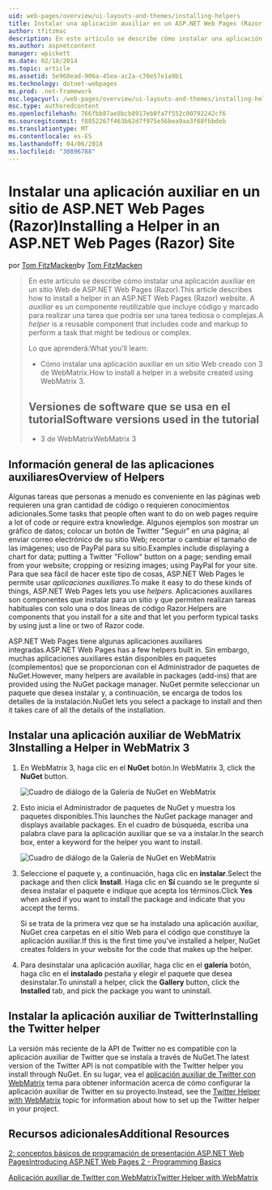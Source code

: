```yaml
---
uid: web-pages/overview/ui-layouts-and-themes/installing-helpers
title: Instalar una aplicación auxiliar en un ASP.NET Web Pages (Razor) sitio | Documentos de Microsoft
author: tfitzmac
description: En este artículo se describe cómo instalar una aplicación auxiliar en un sitio Web de ASP.NET Web Pages (Razor). Una aplicación auxiliar es un componente reutilizable que incluye código y marcado en por...
ms.author: aspnetcontent
manager: wpickett
ms.date: 02/18/2014
ms.topic: article
ms.assetid: 5e968ead-906a-45ea-ac2a-c70e57e1a9b1
ms.technology: dotnet-webpages
ms.prod: .net-framework
msc.legacyurl: /web-pages/overview/ui-layouts-and-themes/installing-helpers
msc.type: authoredcontent
ms.openlocfilehash: 766fbb87ae8bcb8917eb8fa7f552c00792242cf6
ms.sourcegitcommit: f8852267f463b62d7f975e56bea9aa3f68fbbdeb
ms.translationtype: MT
ms.contentlocale: es-ES
ms.lasthandoff: 04/06/2018
ms.locfileid: "30896788"
---
```

<a name="installing-a-helper-in-an-aspnet-web-pages-razor-site"></a><span data-ttu-id="b6d73-104">Instalar una aplicación auxiliar en un sitio de ASP.NET Web Pages (Razor)</span><span class="sxs-lookup"><span data-stu-id="b6d73-104">Installing a Helper in an ASP.NET Web Pages (Razor) Site</span></span>
====================
<span data-ttu-id="b6d73-105">por [Tom FitzMacken](https://github.com/tfitzmac)</span><span class="sxs-lookup"><span data-stu-id="b6d73-105">by [Tom FitzMacken](https://github.com/tfitzmac)</span></span>

> <span data-ttu-id="b6d73-106">En este artículo se describe cómo instalar una aplicación auxiliar en un sitio Web de ASP.NET Web Pages (Razor).</span><span class="sxs-lookup"><span data-stu-id="b6d73-106">This article describes how to install a helper in an ASP.NET Web Pages (Razor) website.</span></span> <span data-ttu-id="b6d73-107">A *auxiliar* es un componente reutilizable que incluye código y marcado para realizar una tarea que podría ser una tarea tediosa o complejas.</span><span class="sxs-lookup"><span data-stu-id="b6d73-107">A *helper* is a reusable component that includes code and markup to perform a task that might be tedious or complex.</span></span>
> 
> <span data-ttu-id="b6d73-108">Lo que aprenderá:</span><span class="sxs-lookup"><span data-stu-id="b6d73-108">What you'll learn:</span></span>
> 
> - <span data-ttu-id="b6d73-109">Cómo instalar una aplicación auxiliar en un sitio Web creado con 3 de WebMatrix.</span><span class="sxs-lookup"><span data-stu-id="b6d73-109">How to install a helper in a website created using WebMatrix 3.</span></span>
>   
> 
> ## <a name="software-versions-used-in-the-tutorial"></a><span data-ttu-id="b6d73-110">Versiones de software que se usa en el tutorial</span><span class="sxs-lookup"><span data-stu-id="b6d73-110">Software versions used in the tutorial</span></span>
> 
> 
> - <span data-ttu-id="b6d73-111">3 de WebMatrix</span><span class="sxs-lookup"><span data-stu-id="b6d73-111">WebMatrix 3</span></span>


## <a name="overview-of-helpers"></a><span data-ttu-id="b6d73-112">Información general de las aplicaciones auxiliares</span><span class="sxs-lookup"><span data-stu-id="b6d73-112">Overview of Helpers</span></span>

<span data-ttu-id="b6d73-113">Algunas tareas que personas a menudo es conveniente en las páginas web requieren una gran cantidad de código o requieren conocimientos adicionales.</span><span class="sxs-lookup"><span data-stu-id="b6d73-113">Some tasks that people often want to do on web pages require a lot of code or require extra knowledge.</span></span> <span data-ttu-id="b6d73-114">Algunos ejemplos son mostrar un gráfico de datos; colocar un botón de Twitter "Seguir" en una página; al enviar correo electrónico de su sitio Web; recortar o cambiar el tamaño de las imágenes; uso de PayPal para su sitio.</span><span class="sxs-lookup"><span data-stu-id="b6d73-114">Examples include displaying a chart for data; putting a Twitter "Follow" button on a page; sending email from your website; cropping or resizing images; using PayPal for your site.</span></span> <span data-ttu-id="b6d73-115">Para que sea fácil de hacer este tipo de cosas, ASP.NET Web Pages le permite usar *aplicaciones auxiliares*.</span><span class="sxs-lookup"><span data-stu-id="b6d73-115">To make it easy to do these kinds of things, ASP.NET Web Pages lets you use *helpers*.</span></span> <span data-ttu-id="b6d73-116">Aplicaciones auxiliares son componentes que instalar para un sitio y que permiten realizan tareas habituales con solo una o dos líneas de código Razor.</span><span class="sxs-lookup"><span data-stu-id="b6d73-116">Helpers are components that you install for a site and that let you perform typical tasks by using just a line or two of Razor code.</span></span>

<span data-ttu-id="b6d73-117">ASP.NET Web Pages tiene algunas aplicaciones auxiliares integradas.</span><span class="sxs-lookup"><span data-stu-id="b6d73-117">ASP.NET Web Pages has a few helpers built in.</span></span> <span data-ttu-id="b6d73-118">Sin embargo, muchas aplicaciones auxiliares están disponibles en paquetes (complementos) que se proporcionan con el Administrador de paquetes de NuGet.</span><span class="sxs-lookup"><span data-stu-id="b6d73-118">However, many helpers are available in packages (add-ins) that are provided using the NuGet package manager.</span></span> <span data-ttu-id="b6d73-119">NuGet permite seleccionar un paquete que desea instalar y, a continuación, se encarga de todos los detalles de la instalación.</span><span class="sxs-lookup"><span data-stu-id="b6d73-119">NuGet lets you select a package to install and then it takes care of all the details of the installation.</span></span>

## <a name="installing-a-helper-in-webmatrix-3"></a><span data-ttu-id="b6d73-120">Instalar una aplicación auxiliar de WebMatrix 3</span><span class="sxs-lookup"><span data-stu-id="b6d73-120">Installing a Helper in WebMatrix 3</span></span>

1. <span data-ttu-id="b6d73-121">En WebMatrix 3, haga clic en el **NuGet** botón.</span><span class="sxs-lookup"><span data-stu-id="b6d73-121">In WebMatrix 3, click the **NuGet** button.</span></span>

    ![Cuadro de diálogo de la Galería de NuGet en WebMatrix](installing-helpers/_static/image1.png)
2. <span data-ttu-id="b6d73-123">Esto inicia el Administrador de paquetes de NuGet y muestra los paquetes disponibles.</span><span class="sxs-lookup"><span data-stu-id="b6d73-123">This launches the NuGet package manager and displays available packages.</span></span> <span data-ttu-id="b6d73-124">En el cuadro de búsqueda, escriba una palabra clave para la aplicación auxiliar que se va a instalar.</span><span class="sxs-lookup"><span data-stu-id="b6d73-124">In the search box, enter a keyword for the helper you want to install.</span></span>

    ![Cuadro de diálogo de la Galería de NuGet en WebMatrix](installing-helpers/_static/image2.png)
3. <span data-ttu-id="b6d73-126">Seleccione el paquete y, a continuación, haga clic en **instalar**.</span><span class="sxs-lookup"><span data-stu-id="b6d73-126">Select the package and then click **Install**.</span></span> <span data-ttu-id="b6d73-127">Haga clic en **Sí** cuando se le pregunte si desea instalar el paquete e indique que acepta los términos.</span><span class="sxs-lookup"><span data-stu-id="b6d73-127">Click **Yes** when asked if you want to install the package and indicate that you accept the terms.</span></span>

     <span data-ttu-id="b6d73-128">Si se trata de la primera vez que se ha instalado una aplicación auxiliar, NuGet crea carpetas en el sitio Web para el código que constituye la aplicación auxiliar.</span><span class="sxs-lookup"><span data-stu-id="b6d73-128">If this is the first time you've installed a helper, NuGet creates folders in your website for the code that makes up the helper.</span></span>
4. <span data-ttu-id="b6d73-129">Para desinstalar una aplicación auxiliar, haga clic en el **galería** botón, haga clic en el **instalado** pestaña y elegir el paquete que desea desinstalar.</span><span class="sxs-lookup"><span data-stu-id="b6d73-129">To uninstall a helper, click the **Gallery** button, click the **Installed** tab, and pick the package you want to uninstall.</span></span>

## <a name="installing-the-twitter-helper"></a><span data-ttu-id="b6d73-130">Instalar la aplicación auxiliar de Twitter</span><span class="sxs-lookup"><span data-stu-id="b6d73-130">Installing the Twitter helper</span></span>

<span data-ttu-id="b6d73-131">La versión más reciente de la API de Twitter no es compatible con la aplicación auxiliar de Twitter que se instala a través de NuGet.</span><span class="sxs-lookup"><span data-stu-id="b6d73-131">The latest version of the Twitter API is not compatible with the Twitter helper you install through NuGet.</span></span> <span data-ttu-id="b6d73-132">En su lugar, vea el [aplicación auxiliar de Twitter con WebMatrix](twitter-helper.md) tema para obtener información acerca de cómo configurar la aplicación auxiliar de Twitter en su proyecto.</span><span class="sxs-lookup"><span data-stu-id="b6d73-132">Instead, see the [Twitter Helper with WebMatrix](twitter-helper.md) topic for information about how to set up the Twitter helper in your project.</span></span>

<a id="Additional_Resources"></a>
## <a name="additional-resources"></a><span data-ttu-id="b6d73-133">Recursos adicionales</span><span class="sxs-lookup"><span data-stu-id="b6d73-133">Additional Resources</span></span>


[<span data-ttu-id="b6d73-134">2: conceptos básicos de programación de presentación ASP.NET Web Pages</span><span class="sxs-lookup"><span data-stu-id="b6d73-134">Introducing ASP.NET Web Pages 2 - Programming Basics</span></span>](../getting-started/introducing-razor-syntax-c.md)

[<span data-ttu-id="b6d73-135">Aplicación auxiliar de Twitter con WebMatrix</span><span class="sxs-lookup"><span data-stu-id="b6d73-135">Twitter Helper with WebMatrix</span></span>](twitter-helper.md)

